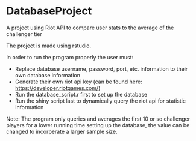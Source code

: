 # DatabaseProject
A project using Riot API to compare user stats to the average of the challenger tier

The project is made using rstudio.

In order to run the program properly the user must: 
  * Replace database username, password, port, etc. information to their own database information
  * Generate their own riot api key (can be found here: https://developer.riotgames.com/)
  * Run the database_script.r first to set up the database
  * Run the shiny script last to dynamically query the riot api for statistic information
  
Note: The program only queries and averages the first 10 or so challenger players for a lower running time setting up the database, the value can be changed to incorperate a larger sample size. 
